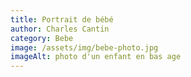 ```yaml
---
title: Portrait de bébé
author: Charles Cantin
category: Bebe
image: /assets/img/bebe-photo.jpg
imageAlt: photo d'un enfant en bas age
---
```

